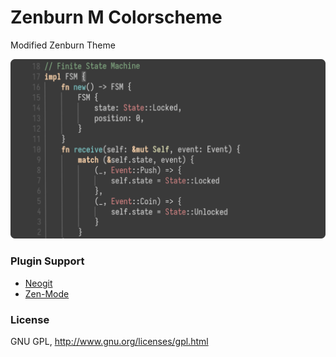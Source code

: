 # Zenburn M Colorscheme

Modified Zenburn Theme

![image](./zenburnm.png)

### Plugin Support

- [Neogit](https://github.com/NeogitOrg/neogit)
- [Zen-Mode](https://github.com/folke/zen-mode.nvim)

### License

GNU GPL, http://www.gnu.org/licenses/gpl.html
